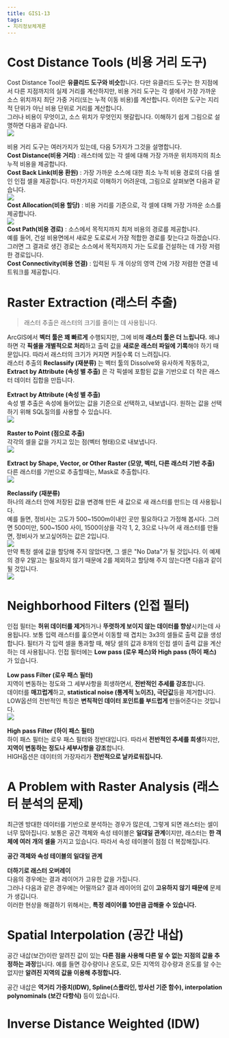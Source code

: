 ```yaml
---
title: GIS1-13
tags:
- 지리정보체계론
---
```


# Cost Distance Tools (비용 거리 도구)
Cost Distance Tool은 **유클리드 도구와 비슷**합니다. 다만 유클리드 도구는 한 지점에서 다른 지점까지의 실제 거리를 계산하지만, 비용 거리 도구는 각 셀에서 가장 가까운 소스 위치까지 최단 가중 거리(또는 누적 이동 비용)를 계산합니다. 이러한 도구는 지리적 단위가 아닌 비용 단위로 거리를 계산합니다.   
그러나 비용이 무엇이고, 소스 위치가 무엇인지 헷갈립니다. 이해하기 쉽게 그림으로 설명하면 다음과 같습니다.    
![](https://i.ibb.co/KVp7hjK/1.jpg)

비용 거리 도구는 여러가지가 있는데, 다음 5가지가 그것을 설명합니다.    
**Cost Distance(비용 거리)** : 래스터에 있는 각 셀에 대해 가장 가까운 위치까지의 최소 누적 비용을 제공합니다.    
**Cost Back Link(비용 환원)** : 가장 가까운 소스에 대한 최소 누적 비용 경로의 다음 셀인 인접 셀을 제공합니다. 마찬가지로 이해하기 어려운데, 그림으로 살펴보면 다음과 같습니다.    
![](https://i.ibb.co/GC5RMhp/2.jpg)     
**Cost Allocation(비용 할당)** : 비용 거리를 기준으로, 각 셀에 대해 가장 가까운 소스를 제공합니다.   
![](https://i.ibb.co/2kynZK0/3.jpg)    
**Cost Path(비용 경로)** : 소스에서 목적지까지 최저 비용의 경로를 제공합니다.    
예를 들어, 건설 비용면에서 새로운 도로로서 가장 적합한 경로를 찾는다고 하겠습니다. 그러면 그 결과로 생긴 경로는 소스에서 목적지까지 가는 도로를 건설하는 데 가장 저렴한 경로입니다.    
**Cost Connectivity(비용 연결)** : 입력된 두 개 이상의 영역 간에 가장 저렴한 연결 네트워크를 제공합니다.

# Raster Extraction (래스터 추출)
> 래스터 추출은 래스터의 크기를 줄이는 데 사용됩니다.
>

ArcGIS에서 **벡터 툴은 꽤 빠르게** 수행되지만, 그에 비해 **래스터 툴은 더 느립니다.** 왜냐하면 각 **픽셀을 개별적으로 처리**하고 출력 값을 **새로운 래스터 파일에 기록**해야 하기 때문입니다. 따라서 래스터의 크기가 커지면 커질수록 더 느려집니다.    
래스터 추출의 **Reclassify (재분류)** 는 벡터 툴의 Dissolve와 유사하게 작동하고, **Extract by Attribute (속성 별 추출)** 은 각 픽셀에 포함된 값을 기반으로 더 작은 래스터 데이터 집합을 만듭니다.

**Extract by Attribute (속성 별 추출)**    
속성 별 추출은 속성에 들어있는 값을 기준으로 선택하고, 내보냅니다. 원하는 값을 선택하기 위해 SQL질의를 사용할 수 있습니다.    
![](https://i.ibb.co/BnDPJG2/4.jpg)

**Raster to Point (점으로 추출)**    
각각의 셀을 값을 가지고 있는 점(벡터 형태)으로 내보냅니다.    
![](https://i.ibb.co/gSw0XCN/5.jpg)

**Extract by Shape, Vector, or Other Raster (모양, 벡터, 다른 래스터 기반 추출)**   
다른 래스터를 기반으로 추출할때는, Mask로 추출합니다.   
![](https://i.ibb.co/nm47zpw/6.jpg)

**Reclassify (재분류)**   
하나의 래스터 안에 저장된 값을 변경해 만든 새 값으로 새 래스터를 만드는 데 사용됩니다.     
예를 들면, 정비사는 고도가 500~1500m이내인 곳만 필요하다고 가정해 봅시다. 그러면 500미만, 500~1500 사이, 1500이상을 각각 1, 2, 3으로 나누어 새 래스터를 만들면, 정비사가 보고싶어하는 값은 2입니다.   
![](https://i.ibb.co/T0zqXJ9/7.jpg)    
만약 특정 셀에 값을 할당해 주지 않았다면, 그 셀은 "No Data"가 될 것입니다. 이 예제의 경우 2말고는 필요하지 않기 때문에 2를 제외하고 할당해 주지 않는다면 다음과 같이 될 것입니다.   
![](https://i.ibb.co/hKBm7n0/8.jpg)

# Neighborhood Filters (인접 필터)
인접 필터는 **허위 데이터를 제거**하거나 **뚜렷하게 보이지 않는 데이터를 향상**시키는데 사용됩니다. 보통 입력 래스터를 훑으면서 이동할 때 겹치는 3x3의 셀들로 출력 값을 생성합니다. 필터가 각 입력 셀을 통과할 때, 해당 셀의 값과 8개의 인접 셀이 출력 값을 계산하는 데 사용됩니다. 인접 필터에는 **Low pass (로우 패스)와 High pass (하이 패스)** 가 있습니다.

**Low pass Filter (로우 패스 필터)**    
지역이 변동하는 정도와 그 세부사항을 희생하면서, **전반적인 추세를 강조**합니다.     
데이터를 **매끄럽게**하고, **statistical noise (통계적 노이즈), 극단값**등을 제거합니다.   
LOW옵션의 전반적인 특징은 **변칙적인 데이터 포인트를 부드럽게** 만들어준다는 것입니다.   
![](https://i.ibb.co/Wsy9pRK/9.jpg)    

**High pass Filter (하이 패스 필터)**    
하이 패스 필터는 로우 패스 필터와 정반대입니다. 따라서 **전반적인 추세를 희생**하지만, **지역이 변동하는 정도나 세부사항을 강조**합니다.    
HIGH옵션은 데이터의 가장자리가 **전반적으로 날카로워집니다.**   
![]()

# A Problem with Raster Analysis (래스터 분석의 문제)
최근엔 방대한 데이터를 기반으로 분석하는 경우가 많은데, 그렇게 되면 래스터는 셀이 너무 많아집니다. 보통은 공간 객체와 속성 테이블은 **일대일 관계**이지만, 래스터는 **한 객체에 여러 개의 셀을** 가지고 있습니다. 따라서 속성 테이블이 점점 더 복잡해집니다.  

**공간 객체와 속성 테이블의 일대일 관계**    
![]()

**더하기로 래스터 오버레이**    
다음의 경우에는 결과 레이어가 고유한 값을 가집니다.     
![]()    
그러나 다음과 같은 경우에는 어떨까요? 결과 레이어의 값이 **고유하지 않기 때문에** 문제가 생깁니다.   
![]()    
이러한 현상을 해결하기 위해서는, **특정 레이어를 10만큼 곱해줄 수 있습니다.**   
![]()     

# Spatial Interpolation (공간 내삽)
공간 내삽(보간)이란 알려진 값이 있는 **다른 점을 사용해 다른 알 수 없는 지점의 값을 추정하는 과정**입니다. 예를 들면 강수량이나 온도로, 모든 지역의 강수량과 온도를 알 수는 없지만 **알려진 지역의 값을 이용해 추정합니다.**    

공간 내삽은 **역거리 가중치(IDW), Spline(스플라인, 방사선 기준 함수), interpolation polynominals (보간 다항식)** 등이 있습니다.

# Inverse Distance Weighted (IDW)
